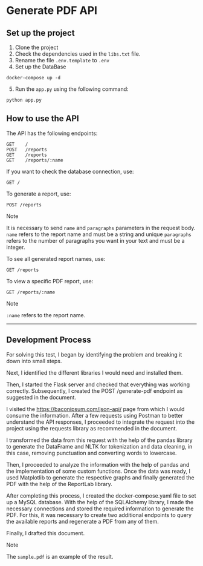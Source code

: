 # Generate PDF API

## Set up the project

1. Clone the project
2. Check the dependencies used in the ```libs.txt``` file. 
3. Rename the file ```.env.template``` to ```.env```
4. Set up the DataBase
```
docker-compose up -d
```
5. Run the ```app.py``` using the following command:
```
python app.py
```

## How to use the API

The API has the following endpoints:

```
GET    /
POST   /reports
GET    /reports
GET    /reports/:name
```

If you want to check the database connection, use:
```
GET /
```

To generate a report, use:
```
POST /reports
```
> [!NOTE]
> It is necessary to send ```name``` and ```paragraphs``` parameters in the request body.
> ```name``` refers to the report name and must be a string and unique
> ```paragraphs``` refers to the number of paragraphs you want in your text and must be a integer.

To see all generated report names, use:
```
GET /reports
```

To view a specific PDF report, use:
```
GET /reports/:name
```
> [!NOTE]
> ```:name``` refers to the report name.


________________________________

## Development Process

For solving this test, I began by identifying the problem and breaking it down into small steps.

Next, I identified the different libraries I would need and installed them.

Then, I started the Flask server and checked that everything was working correctly. Subsequently, I created the POST /generate-pdf endpoint as suggested in the document.

I visited the https://baconipsum.com/json-api/ page from which I would consume the information. After a few requests using Postman to better understand the API responses, I proceeded to integrate the request into the project using the requests library as recommended in the document.

I transformed the data from this request with the help of the pandas library to generate the DataFrame and NLTK for tokenization and data cleaning, in this case, removing punctuation and converting words to lowercase.

Then, I proceeded to analyze the information with the help of pandas and the implementation of some custom functions. Once the data was ready, I used Matplotlib to generate the respective graphs and finally generated the PDF with the help of the ReportLab library.

After completing this process, I created the docker-compose.yaml file to set up a MySQL database. With the help of the SQLAlchemy library, I made the necessary connections and stored the required information to generate the PDF. For this, it was necessary to create two additional endpoints to query the available reports and regenerate a PDF from any of them.

Finally, I drafted this document.

> [!NOTE]
> The ```sample.pdf``` is an example of the result.

